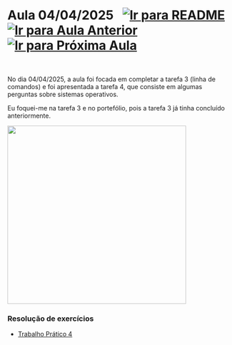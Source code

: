 # Aula 04/04/2025 &nbsp; [![Ir para README](https://img.shields.io/badge/Indice-Verde?style=for-the-badge)](../README.md#indice) &nbsp; [![Ir para Aula Anterior](https://img.shields.io/badge/Anterior-Aula%206-007ACC?style=for-the-badge)](../aulas/28-03-2025.md) [![Ir para Próxima Aula](https://img.shields.io/badge/Próxima-Aula%208-007ACC?style=for-the-badge)](../aulas/11-04-2025.md)

<br>

<p>
No dia 04/04/2025, a aula foi focada em completar a tarefa 3 (linha de comandos) e foi apresentada a tarefa 4, que consiste em algumas perguntas sobre sistemas operativos.
</p>

<p>
Eu foquei-me na tarefa 3 e no portefólio, pois a tarefa 3 já tinha concluído anteriormente.
</p>

<img src="https://github.com/user-attachments/assets/1cf8d843-6f0e-402b-a60b-d9cfe66b7f57" width="400">

### Resolução de exercícios

- [Trabalho Prático 4](../fichas/trabalho_pratico_4.pdf)




